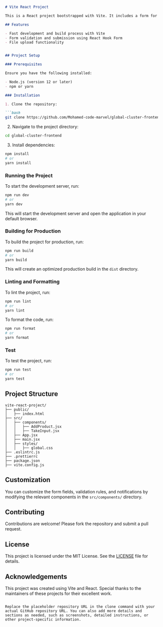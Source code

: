 
```markdown
# Vite React Project

This is a React project bootstrapped with Vite. It includes a form for adding products with file upload and dynamic input fields based on the selected link type (WhatsApp, Website, Phone). The project uses React Hook Form for form validation and submission.

## Features

- Fast development and build process with Vite
- Form validation and submission using React Hook Form
- File upload functionality


## Project Setup

### Prerequisites

Ensure you have the following installed:

- Node.js (version 12 or later)
- npm or yarn

### Installation

1. Clone the repository:

```bash
git clone https://github.com/Mohamed-code-marvel/global-cluster-frontend.git
```

2. Navigate to the project directory:

```bash
cd global-cluster-frontend
```

3. Install dependencies:

```bash
npm install
# or
yarn install
```

### Running the Project

To start the development server, run:

```bash
npm run dev
# or
yarn dev
```

This will start the development server and open the application in your default browser.

### Building for Production

To build the project for production, run:

```bash
npm run build
# or
yarn build
```

This will create an optimized production build in the `dist` directory.

### Linting and Formatting

To lint the project, run:

```bash
npm run lint
# or
yarn lint
```

To format the code, run:

```bash
npm run format
# or
yarn format
```

### Test

To test the project, run:

```bash
npm run test
# or
yarn test
```

## Project Structure

```
vite-react-project/
├── public/
│   ├── index.html
├── src/
│   ├── components/
│   │   ├── AddProduct.jsx
│   │   ├── TakeInput.jsx
│   ├── App.jsx
│   ├── main.jsx
│   ├── styles/
│   │   ├── global.css
├── .eslintrc.js
├── .prettierrc
├── package.json
├── vite.config.js
```

## Customization

You can customize the form fields, validation rules, and notifications by modifying the relevant components in the `src/components/` directory.

## Contributing

Contributions are welcome! Please fork the repository and submit a pull request.

## License

This project is licensed under the MIT License. See the [LICENSE](LICENSE) file for details.

## Acknowledgements

This project was created using Vite and React. Special thanks to the maintainers of these projects for their excellent work.
```

Replace the placeholder repository URL in the clone command with your actual GitHub repository URL. You can also add more details and sections as needed, such as screenshots, detailed instructions, or other project-specific information.